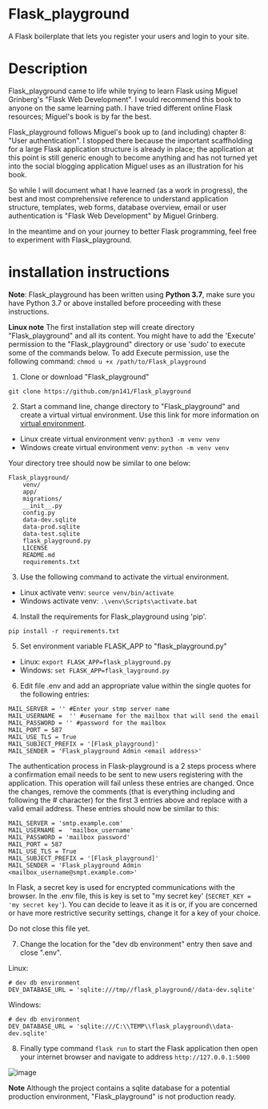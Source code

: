 # Flask_playground
A Flask boilerplate that lets you register your users and login to your site.

# Description
Flask_playground came to life while trying to learn Flask using Miguel Grinberg's "Flask Web Development". I would recommend this book to anyone on the same learning path. I have tried different online Flask resources; Miguel's book is by far the best.

Flask_playground follows Miguel's book up to (and including) chapter 8: "User authentication". I stopped there because the important scaffholding for a large Flask application structure is already in place; the application at this point is still generic enough to become anything and has not turned yet into the social blogging application Miguel uses as an illustration for his book. 

So while I will document what I have learned (as a work in progress), the best and most comprehensive reference to understand application structure, templates, web forms, database overview, email or user authentication is "Flask Web Development" by Miguel Grinberg.

In the meantime and on your journey to better Flask programming, feel free to experiment with Flask_playground.

# installation instructions
 **Note**: Flask_playground has been written using **Python 3.7**, make sure you have Python 3.7 or above installed before proceeding with these instructions.
 
 **Linux note** The first installation step will create directory "Flask_playground" and all its content. You might have to add the 'Execute' permission to the "Flask_playground" directory or use 'sudo' to execute some of the commands below. To add Execute permission, use the following command: ```chmod u +x /path/to/Flask_playground```
 
   1. Clone or download "Flask_playground"
 
 ```git clone https://github.com/pn141/Flask_playground```
 
   2. Start a command line, change directory to "Flask_playground" and create a virtual virtual environment. Use this link for more information on [virtual environment](https://docs.python.org/3/library/venv.html).


 
  - Linux create virtual environment venv: ```python3 -m venv venv``` 
  - Windows create virtual environment venv: ```python -m venv venv```
 
 Your directory tree should now be similar to one below:
 
 ```
 Flask_playground/
     venv/
     app/
     migrations/
     __init__.py
     config.py
     data-dev.sqlite
     data-prod.sqlite
     data-test.sqlite
     flask_playground.py
     LICENSE
     README.md
     requirements.txt
 ```   
   3. Use the following command to activate the virtual environment. 
 
  - Linux activate venv: ```source venv/bin/activate``` 
  - Windows activate venv: ```.\venv\Scripts\activate.bat```
  
   4. Install the requirements for Flask_playground using 'pip'. 
 
 ```pip install -r requirements.txt```
 
   5. Set environment variable FLASK_APP to "flask_playground.py"
 
  - Linux: ```export FLASK_APP=flask_playground.py```
  - Windows: ```set FLASK_APP=flask_layground.py```
  
   6. Edit file .env and add an appropriate value within the single quotes for the following entries:
  
  ```
  MAIL_SERVER = '' #Enter your stmp server name
  MAIL_USERNAME =  '' #username for the mailbox that will send the email
  MAIL_PASSWORD = '' #password for the mailbox
  MAIL_PORT = 587
  MAIL_USE_TLS = True
  MAIL_SUBJECT_PREFIX = '[Flask_playground]'
  MAIL_SENDER = 'Flask_playground Admin <email address>'
  ```
  The authentication process in Flask-playground is a 2 steps process where a confirmation email needs to be sent to new users registering with the application. This operation will fail unless these entries are changed. 
  Once the changes, remove the comments (that is everything including and following the # character) for the first 3 entries above and replace <email address> with a valid email address. These entries should now be similar to this:
 
   ```
  MAIL_SERVER = 'smtp.example.com'
  MAIL_USERNAME =  'mailbox_username'
  MAIL_PASSWORD = 'mailbox password'
  MAIL_PORT = 587
  MAIL_USE_TLS = True
  MAIL_SUBJECT_PREFIX = '[Flask_playground]'
  MAIL_SENDER = 'Flask_playground Admin <mailbox_username@smpt.example.com>'
  ```
  
  In Flask, a secret key is used for encrypted communications with the browser. In the .env file, this is key is set to "my secret key' (```SECRET_KEY = 'my secret key'```). You can decide to leave it as it is or, if you are concerned or have more restrictive security settings, change it for a key of your choice.
  
  Do not close this file yet.
  
   7. Change the location for the "dev db environment" entry then save and close ".env". 
  
  Linux:
  ```
  # dev db environment
  DEV_DATABASE_URL = 'sqlite:///tmp//flask_playground//data-dev.sqlite'
  ```
  Windows:
  ```
  # dev db environment
  DEV_DATABASE_URL = 'sqlite:///C:\\TEMP\\flask_playground\\data-dev.sqlite'
  ```
 
  8. Finally type command ```flask run``` to start the Flask application then open your internet browser and navigate to address `http://127.0.0.1:5000`
  
  ![image](https://user-images.githubusercontent.com/22979434/73269012-e68b1180-41d3-11ea-8ae4-48b73c4f1dc6.png)
  
  **Note**  Although the project contains a sqlite database for a potential production environment, "Flask_playground" is not production ready. 
